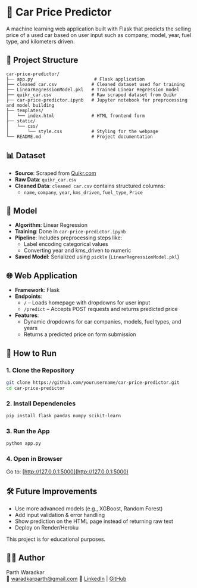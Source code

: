 # 🚗 Car Price Predictor

A machine learning web application built with Flask that predicts the selling price of a used car based on user input such as company, model, year, fuel type, and kilometers driven.

## 📂 Project Structure

```
car-price-predictor/
├── app.py                       # Flask application
├── cleaned car.csv             # Cleaned dataset used for training
├── LinearRegressionModel.pkl   # Trained Linear Regression model
├── quikr_car.csv               # Raw scraped dataset from Quikr
├── car-price-predictor.ipynb   # Jupyter notebook for preprocessing and model building
├── templates/
│   └── index.html              # HTML frontend form
├── static/
│   └── css/
│       └── style.css           # Styling for the webpage
└── README.md                   # Project documentation
```

## 📊 Dataset

- **Source**: Scraped from [Quikr.com](https://www.quikr.com/)
- **Raw Data**: `quikr_car.csv`
- **Cleaned Data**: `cleaned car.csv` contains structured columns:
  - `name`, `company`, `year`, `kms_driven`, `fuel_type`, `Price`

## 🧠 Model

- **Algorithm**: Linear Regression
- **Training**: Done in `car-price-predictor.ipynb`
- **Pipeline**: Includes preprocessing steps like:
  - Label encoding categorical values
  - Converting year and kms_driven to numeric
- **Saved Model**: Serialized using `pickle` (`LinearRegressionModel.pkl`)

## 🌐 Web Application

- **Framework**: Flask
- **Endpoints**:
  - `/` – Loads homepage with dropdowns for user input
  - `/predict` – Accepts POST requests and returns predicted price
- **Features**:
  - Dynamic dropdowns for car companies, models, fuel types, and years
  - Returns a predicted price on form submission

## 🚀 How to Run

### 1. Clone the Repository
```bash
git clone https://github.com/yourusername/car-price-predictor.git
cd car-price-predictor
```

### 2. Install Dependencies
```bash
pip install flask pandas numpy scikit-learn
```

### 3. Run the App
```bash
python app.py
```

### 4. Open in Browser
Go to: [http://127.0.0.1:5000](http://127.0.0.1:5000)

## 🛠 Future Improvements

- Use more advanced models (e.g., XGBoost, Random Forest)
- Add input validation & error handling
- Show prediction on the HTML page instead of returning raw text
- Deploy on Render/Heroku



This project is for educational purposes.

## 🙋‍♂️ Author

Parth Waradkar  
📧 waradkarparth@gmail.com 
🔗 [LinkedIn](https://www.linkedin.com/in/parth-waradkar-b96951289/) | [GitHub](https://github.com/7parth)
